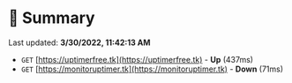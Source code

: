 # 📖 Summary
Last updated: **3/30/2022, 11:42:13 AM**

- `GET` [https://uptimerfree.tk](https://uptimerfree.tk) - **Up** (437ms)
- `GET` [https://monitoruptimer.tk](https://monitoruptimer.tk) - **Down** (71ms)
